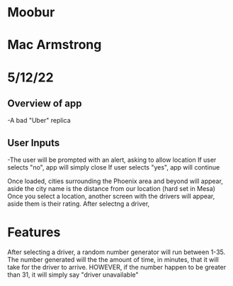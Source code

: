 # Moobur
# Mac Armstrong
# 5/12/22

## Overview of app

-A bad "Uber" replica

## User Inputs

-The user will be prompted with an alert, asking to allow location
	If user selects "no", app will simply close
	If user selects "yes", app will continue 

Once loaded, cities surrounding the Phoenix area and beyond will appear, aside the city name is the distance from our location (hard set in Mesa)
Once you select a location, another screen with the drivers will appear, aside them is their rating. 
After selectng a driver, 

# Features

After selecting a driver, a random number generator will run between 1-35. 
The number generated will the the amount of time, in minutes, that it will take for the driver to arrive.
HOWEVER, if the number happen to be greater than 31, it will simply say "driver unavailable" 

